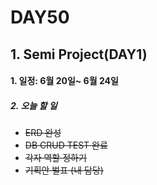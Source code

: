 # DAY50

## 1. Semi Project(DAY1)

#### 1. 일정: 6월 20일~ 6월 24일

##### 2. 오늘 할 일
* ~~ERD 완성~~
* ~~DB CRUD TEST 완료~~
* ~~각자 역할 정하기~~
* ~~기획안 벌표 (내 담당)~~
